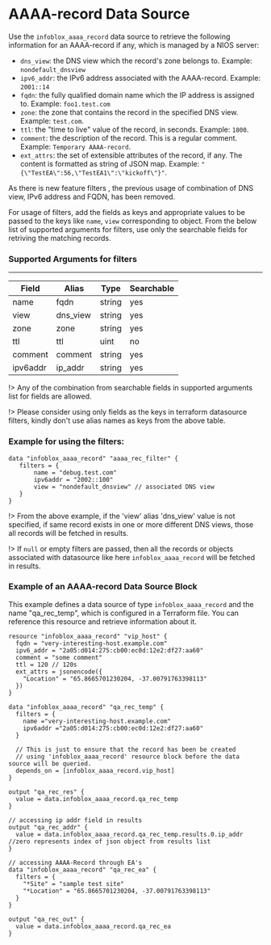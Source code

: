 # AAAA-record Data Source

Use the `infoblox_aaaa_record` data source to retrieve the following information for an AAAA-record if any, which is managed by a NIOS server:

* `dns_view`: the DNS view which the record's zone belongs to. Example: `nondefault_dnsview`
* `ipv6_addr`: the IPv6 address associated with the AAAA-record. Example: `2001::14`
* `fqdn`: the fully qualified domain name which the IP address is assigned to. Example: `foo1.test.com`
* `zone`: the zone that contains the record in the specified DNS view. Example: `test.com`.
* `ttl`: the "time to live" value of the record, in seconds. Example: `1800`.
* `comment`: the description of the record. This is a regular comment. Example: `Temporary AAAA-record`.
* `ext_attrs`: the set of extensible attributes of the record, if any. The content is formatted as string of JSON map. Example: `"{\"TestEA\":56,\"TestEA1\":\"kickoff\"}"`.

As there is new feature filters , the previous usage of combination of DNS view, IPv6 address and FQDN, has been removed.

For usage of filters, add the fields as keys and appropriate values to be passed to the keys like `name`, `view` corresponding to object.
From the below list of supported arguments for filters,  use only the searchable fields for retriving the matching records.

### Supported Arguments for filters

-----
| Field    | Alias    | Type   | Searchable |
|----------|----------|--------|------------|
| name     | fqdn     | string | yes        |
| view     | dns_view | string | yes        |
| zone     | zone     | string | yes        |
| ttl      | ttl      | uint   | no         |
| comment  | comment  | string | yes        |
| ipv6addr | ip_addr  | string | yes        |

!> Any of the combination from searchable fields in supported arguments list for fields are allowed.

!> Please consider using only fields as the keys in terraform datasource filters, kindly don't use alias names as keys from the above table.

### Example for using the filters:
 ```hcl
 data "infoblox_aaaa_record" "aaaa_rec_filter" {
    filters = {
        name = "debug.test.com"
        ipv6addr = "2002::100"
        view = "nondefault_dnsview" // associated DNS view
    }
 }
 ```

!> From the above example, if the 'view' alias 'dns_view' value is not specified, if same record exists in one or more different DNS views, those
all records will be fetched in results.

!> If `null` or empty filters are passed, then all the records or objects associated with datasource like here `infoblox_aaaa_record` will be fetched in results.

### Example of an AAAA-record Data Source Block

This example defines a data source of type `infoblox_aaaa_record` and the name "qa_rec_temp", which is configured in a Terraform file.
You can reference this resource and retrieve information about it.

```hcl
resource "infoblox_aaaa_record" "vip_host" {
  fqdn = "very-interesting-host.example.com"
  ipv6_addr = "2a05:d014:275:cb00:ec0d:12e2:df27:aa60"
  comment = "some comment"
  ttl = 120 // 120s
  ext_attrs = jsonencode({
    "Location" = "65.8665701230204, -37.00791763398113"
  })
}

data "infoblox_aaaa_record" "qa_rec_temp" {
  filters = {
    name ="very-interesting-host.example.com"
    ipv6addr ="2a05:d014:275:cb00:ec0d:12e2:df27:aa60"
  }

  // This is just to ensure that the record has been be created
  // using 'infoblox_aaaa_record' resource block before the data source will be queried.
  depends_on = [infoblox_aaaa_record.vip_host]
}

output "qa_rec_res" {
  value = data.infoblox_aaaa_record.qa_rec_temp
}

// accessing ip addr field in results
output "qa_rec_addr" {
  value = data.infoblox_aaaa_record.qa_rec_temp.results.0.ip_addr //zero represents index of json object from results list
}

// accessing AAAA-Record through EA's
data "infoblox_aaaa_record" "qa_rec_ea" {
  filters = {
    "*Site" = "sample test site"
    "*Location" = "65.8665701230204, -37.00791763398113"
  }
}

output "qa_rec_out" {
  value = data.infoblox_aaaa_record.qa_rec_ea
}
```
